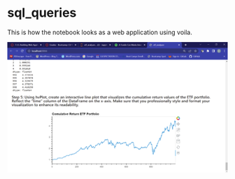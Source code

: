 # sql_queries

This is how the notebook looks as a web application using voila.

<p align='center'> <img src='voila.PNG'></p>
